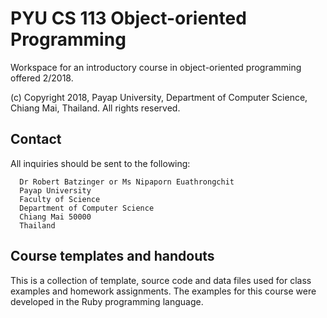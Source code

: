# PYU CS 113 Object-oriented Programming

Workspace for an introductory course in object-oriented programming offered 2/2018. 

(c) Copyright 2018, Payap University, Department of Computer Science, Chiang Mai, Thailand. All rights reserved.

## Contact

All inquiries should be sent to the following:

      Dr Robert Batzinger or Ms Nipaporn Euathrongchit
      Payap University
      Faculty of Science
 	  Department of Computer Science
	  Chiang Mai 50000
	  Thailand

## Course templates and handouts

This is a collection of template, source code and data files used for class examples and homework assignments. The examples for this course were developed in the Ruby programming language.

